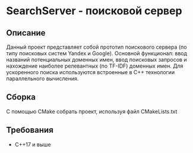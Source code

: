 # SearchServer - поисковой сервер

## Описание

Данный проект представляет собой прототип поискового сервера (по типу поисковых систем Yandex и Google). Основной функционал: ввод названий потенциальных доменных имен, ввод поисковых запросов и нахождение наиболее релевантных (по TF-IDF) доменных имен. Для ускоренного поиска используются встроенные в C++ технологии параллельного вычисления.

## Сборка

С помощью CMake собрать проект, используя файл CMakeLists.txt

## Требования 

* C++17 и выше

